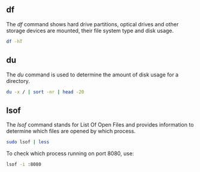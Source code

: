 <h2>df</h2>
The <i>df</i> command shows hard drive partitions, optical drives and other storage devices are mounted, their file system type and disk usage.

```bash
df -hT
```

<h2>du</h2>
The <i>du</i> command is used to determine the amount of disk usage for a directory.

```bash
du -x / | sort -nr | head -20
```

<h2>lsof</h2>

The <i>lsof</i> command stands for List Of Open Files and provides information to determine which files are opened by which process.

```bash
sudo lsof | less
```

To check which process running on port 8080, use:

```bash
lsof -i :8080
```
